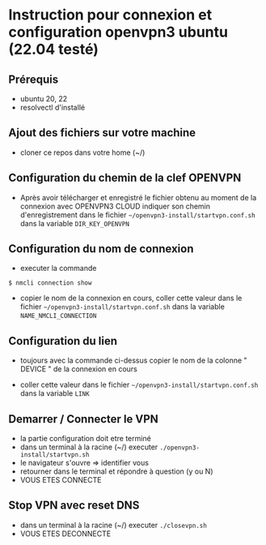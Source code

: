 # Instruction pour connexion et configuration openvpn3 ubuntu (22.04 testé)

## Prérequis  

- ubuntu 20, 22  
- resolvectl d'installé

## Ajout des fichiers sur votre machine

- cloner ce repos dans votre home (~/)

## Configuration du chemin de la clef OPENVPN 

- Après avoir télécharger et enregistré le fichier obtenu au moment de la connexion avec OPENVPN3 CLOUD
indiquer son chemin d'enregistrement dans le fichier `~/openvpn3-install/startvpn.conf.sh` dans la variable `DIR_KEY_OPENVPN`

## Configuration du nom de connexion 

- executer la commande
```shell
$ nmcli connection show
```

- copier le nom de la connexion en cours, coller cette valeur dans le fichier `~/openvpn3-install/startvpn.conf.sh` dans la variable `NAME_NMCLI_CONNECTION`

## Configuration du lien 

- toujours avec la commande ci-dessus copier le nom de la colonne " DEVICE " de la connexion en cours

- coller cette valeur dans le fichier `~/openvpn3-install/startvpn.conf.sh` dans la variable `LINK`

## Demarrer / Connecter le VPN

- la partie configuration doit etre terminé
- dans un terminal à la racine (~/) executer `./openvpn3-install/startvpn.sh`
- le navigateur s'ouvre => identifier vous
- retourner dans le terminal et répondre à question (y ou N)
- VOUS ETES CONNECTE

## Stop VPN avec reset DNS 

- dans un terminal à la racine (~/) executer `./closevpn.sh`
- VOUS ETES DECONNECTE